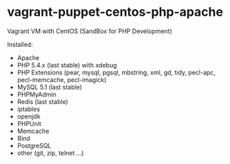 vagrant-puppet-centos-php-apache
=========================

Vagrant VM with CentOS (SandBox for PHP Development)

Installed:
- Apache
- PHP 5.4.x (last stable) with xdebug 
- PHP Extensions (pear, mysql, pgsql, mbstring, xml, gd, tidy, pecl-apc, pecl-memcache, pecl-imagick)
- MySQL 5.1 (last stable)
- PHPMyAdmin
- Redis (last stable)
- iptables
- openjdk
- PHPUnit
- Memcache
- Bind
- PostgreSQL
- other (git, zip, telnet ...)
